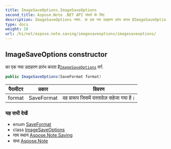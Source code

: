 ```yaml
---
title: ImageSaveOptions.ImageSaveOptions
second_title: Aspose.Note .NET API संदर्भ के लिए
description: ImageSaveOptions नर्मत. क एक नय उदहरण प्ररंभ करत हैImageSaveOptions वर्ग.
type: docs
weight: 10
url: /hi/net/aspose.note.saving/imagesaveoptions/imagesaveoptions/
---
```

## ImageSaveOptions constructor

का एक नया उदाहरण प्रारंभ करता है[`ImageSaveOptions`](../) वर्ग.

```csharp
public ImageSaveOptions(SaveFormat format)
```

| पैरामीटर | प्रकार | विवरण |
| --- | --- | --- |
| format | SaveFormat | वह प्रारूप जिसमें दस्तावेज़ सहेजा गया है। |

### यह सभी देखें

* enum [SaveFormat](../../../aspose.note/saveformat/)
* class [ImageSaveOptions](../)
* नाम स्थान [Aspose.Note.Saving](../../imagesaveoptions/)
* सभा [Aspose.Note](../../../)


